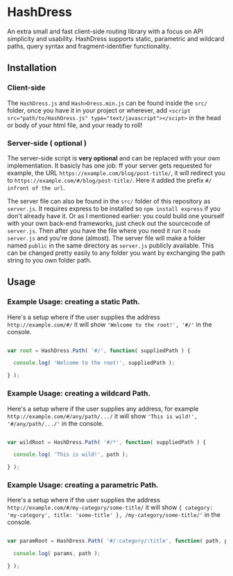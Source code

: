 # HashDress
An extra small and fast client-side routing library with a focus on API simplicity and usability. HashDress supports static, parametric and wildcard paths, query syntax and fragment-identifier functionality.

## Installation
### Client-side
The `HashDress.js` and `Hash>Dress.min.js` can be found inside the `src/` folder, once you have it in your project or wherever, add `<script src="path/to/HashDress.js" type="text/javascript"></scipt>` in the head or body of your html file, and your ready to roll!

### Server-side ( optional )
The server-side script is **very optional** and can be replaced with your own implementation. It basicly has one job: ff your server gets requested for example, the URL `https://example.com/blog/post-title/`, it will redirect you to `https://example.com/#/blog/post-title/`. Here it added the prefix `#/ infront of the url`.

The server file can also be found in the `src/` folder of this repository as `server.js`. It requires express to be installed so `npm install express` if you don't already have it. Or as I mentioned earlier: you could build one yourself with your own back-end frameworks, just check out the sourcecode of `server.js`. Then after you have the file where you need it run it `node server.js` and you're done (almost). The server file will make a folder named `public` in the same directory as `server.js` publicly available. This can be changed pretty easily to any folder you want by exchanging the path string to you own folder path.

## Usage

### Example Usage: creating a static Path.
Here's a setup where if the user supplies the address `http://example.com/#/` it will show `'Welcome to the root!', '#/'` in the console.
```javascript

var root = HashDress.Path( '#/', function( suppliedPath ) {

  console.log( 'Welcome to the root!', suppliedPath );

} );

```
### Example Usage: creating a wildcard Path.
Here's a setup where if the user supplies any address, for example `http://example.com/#/any/path/.../` it will show `'This is wild!', '#/any/path/.../'` in the console.
```javascript

var wildRoot = HashDress.Path( '#/*', function( suppliedPath ) {

  console.log( 'This is wild!', path );

} );
```

### Example Usage: creating a parametric Path.
Here's a setup where if the user supplies the address `http://example.com/#/my-category/some-title/` it will show `{ category: 'my-category', title: 'some-title' }, /my-category/some-title/'` in the console.
```javascript

var paramRoot = HashDress.Path( '#/:category/:title', function( path, params ) {

  console.log( params, path );

} );
```
